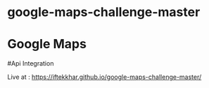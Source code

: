 # google-maps-challenge-master
# Google Maps
#Api Integration

Live at : https://iftekkhar.github.io/google-maps-challenge-master/
